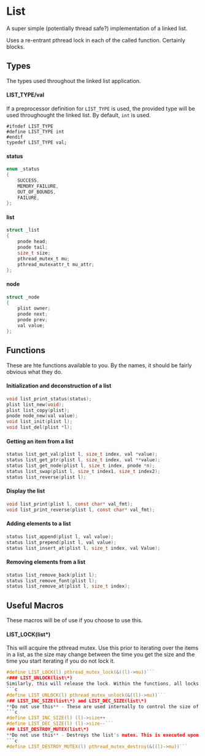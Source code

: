 # List
A super simple (potentially thread safe?) implementation of a linked list.

Uses a re-entrant pthread lock in each of the called function. Certainly blocks.

## Types

The types used throughout the linked list application.


#### LIST_TYPE/val

If a preprocessor definition for `LIST_TYPE` is used, the provided type will be used throughought the linked list. By default, `int` is used.
```
#ifndef LIST_TYPE
#define LIST_TYPE int
#endif
typedef LIST_TYPE val;
```

#### status
```c
enum _status
{
    SUCCESS,
    MEMORY_FAILURE,
    OUT_OF_BOUNDS,
    FAILURE,
};
```
#### list
```c
struct _list
{
    pnode head;
    pnode tail;
    size_t size;
    pthread_mutex_t mu;
    pthread_mutexattr_t mu_attr;
};
```
#### node
```c
struct _node
{
    plist owner;
    pnode next;
    pnode prev;
    val value;
};
```

## Functions

These are hte functions available to you. By the names, it should be fairly obvious what they do.

#### Initialization and deconstruction of a list
```c
void list_print_status(status);
plist list_new(void);
plist list_copy(plist);
pnode node_new(val value);
void list_init(plist l);
void list_del(plist *l);
```
#### Getting an item from a list
```c
status list_get_val(plist l, size_t index, val *value);
status list_get_ptr(plist l, size_t index, val **value);
status list_get_node(plist l, size_t index, pnode *n);
status list_swap(plist l, size_t index1, size_t index2);
status list_reverse(plist l);
```
#### Display the list
```c
void list_print(plist l, const char* val_fmt);
void list_print_reverse(plist l, const char* val_fmt);
```
#### Adding elements to a list
```c
status list_append(plist l, val value);
status list_prepend(plist l, val value);
status list_insert_at(plist l, size_t index, val Value);
```
#### Removing elements from a list
```c
status list_remove_back(plist l);
status list_remove_font(plist l);
status list_remove_at(plist l, size_t index);
```
## Useful Macros
These macros will be of use if you choose to use this.
#### LIST_LOCK(list\*)
This will acquire the pthread mutex. Use this prior to iterating over the items in a list, as the size may change between the time you get the size and the time you start iterating if you do not lock it.
```c
#define LIST_LOCK(l) pthread_mutex_lock(&((l)->mu))```
#### LIST_UNLOCK(list\*)
Similarly, this will release the lock. Within the functions, all locks are paired with an unlock. No function should leave a lock count with a value different to what it received.
```c
#define LIST_UNLOCK(l) pthread_mutex_unlock(&((l)->mu))```
### LIST_INC_SIZE(list\*) and LIST_DEC_SIZE(list\*)
**Do not use this** - These are used internally to control the size of the mutex.
```c
#define LIST_INC_SIZE(l) (l)->size++
#define LIST_DEC_SIZE(l) (l)->size--```
### LIST_DESTROY_MUTEX(list\*)
**Do not use this** - Destroys the list's mutex. This is executed upon the deconstruction of a list.
```c
#define LIST_DESTROY_MUTEX(l) pthread_mutex_destroy(&((l)->mu))```
